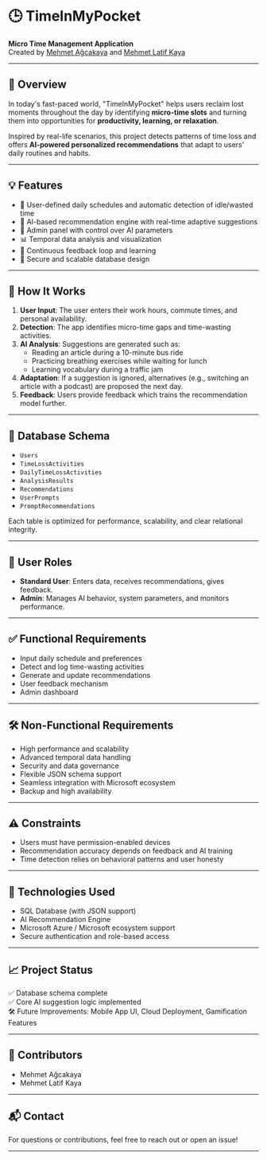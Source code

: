 # 🕒 TimeInMyPocket

**Micro Time Management Application**  
Created by [Mehmet Ağcakaya](https://github.com/mehmetagcakaya) and [Mehmet Latif Kaya](https://github.com/mlatifkaya)

---

## 📌 Overview

In today's fast-paced world, "TimeInMyPocket" helps users reclaim lost moments throughout the day by identifying **micro-time slots** and turning them into opportunities for **productivity, learning, or relaxation**.

Inspired by real-life scenarios, this project detects patterns of time loss and offers **AI-powered personalized recommendations** that adapt to users' daily routines and habits.

---

## 💡 Features

- 📅 User-defined daily schedules and automatic detection of idle/wasted time  
- 🤖 AI-based recommendation engine with real-time adaptive suggestions  
- 🔐 Admin panel with control over AI parameters  
- 📊 Temporal data analysis and visualization  
- 🔄 Continuous feedback loop and learning  
- 💾 Secure and scalable database design  

---

## 🧠 How It Works

1. **User Input**: The user enters their work hours, commute times, and personal availability.
2. **Detection**: The app identifies micro-time gaps and time-wasting activities.
3. **AI Analysis**: Suggestions are generated such as:
   - Reading an article during a 10-minute bus ride
   - Practicing breathing exercises while waiting for lunch
   - Learning vocabulary during a traffic jam
4. **Adaptation**: If a suggestion is ignored, alternatives (e.g., switching an article with a podcast) are proposed the next day.
5. **Feedback**: Users provide feedback which trains the recommendation model further.

---

## 🧱 Database Schema

- `Users`
- `TimeLossActivities`
- `DailyTimeLossActivities`
- `AnalysisResults`
- `Recommendations`
- `UserPrompts`
- `PromptRecommendations`

Each table is optimized for performance, scalability, and clear relational integrity.

---

## 🔐 User Roles

- **Standard User**: Enters data, receives recommendations, gives feedback.
- **Admin**: Manages AI behavior, system parameters, and monitors performance.

---

## ✅ Functional Requirements

- Input daily schedule and preferences  
- Detect and log time-wasting activities  
- Generate and update recommendations  
- User feedback mechanism  
- Admin dashboard  

---

## 🛠️ Non-Functional Requirements

- High performance and scalability  
- Advanced temporal data handling  
- Security and data governance  
- Flexible JSON schema support  
- Seamless integration with Microsoft ecosystem  
- Backup and high availability  

---

## ⚠️ Constraints

- Users must have permission-enabled devices  
- Recommendation accuracy depends on feedback and AI training  
- Time detection relies on behavioral patterns and user honesty  

---

## 🚀 Technologies Used

- SQL Database (with JSON support)  
- AI Recommendation Engine  
- Microsoft Azure / Microsoft ecosystem support  
- Secure authentication and role-based access  

---

## 📈 Project Status

✅ Database schema complete  
✅ Core AI suggestion logic implemented  
🛠️ Future Improvements: Mobile App UI, Cloud Deployment, Gamification Features

---

## 🤝 Contributors

- Mehmet Ağcakaya 
- Mehmet Latif Kaya 

---

## 📬 Contact

For questions or contributions, feel free to reach out or open an issue!

---


